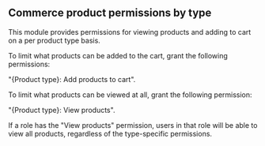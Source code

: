 Commerce product permissions by type
------------------------------------

This module provides permissions for viewing products and adding to cart
on a per product type basis.


To limit what products can be added to the cart, grant the following
permissions:

"{Product type}: Add products to cart".


To limit what products can be viewed at all, grant the following permission:

"{Product type}: View products".

If a role has the "View products" permission, users in that role will be able
to view all products, regardless of the type-specific permissions.
